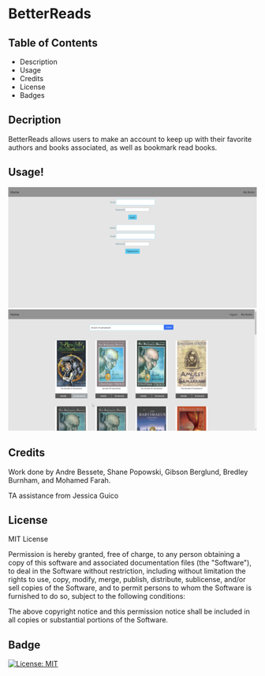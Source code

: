 # BetterReads

## Table of Contents
- Description
- Usage
- Credits
- License
- Badges

## Decription
BetterReads allows users to make an account to keep up with their favorite authors and books associated, as well as bookmark read books.

## Usage!
![Login Page](public/img/login.png)
![Search and bookmark example](public/img/Searched.png)

## Credits
Work done by Andre Bessete, Shane Popowski, Gibson Berglund, Bredley Burnham, and Mohamed Farah.

TA assistance from Jessica Guico



## License

MIT License

Permission is hereby granted, free of charge, to any person obtaining a copy
of this software and associated documentation files (the "Software"), to deal
in the Software without restriction, including without limitation the rights
to use, copy, modify, merge, publish, distribute, sublicense, and/or sell
copies of the Software, and to permit persons to whom the Software is
furnished to do so, subject to the following conditions:

The above copyright notice and this permission notice shall be included in all
copies or substantial portions of the Software.

## Badge
[![License: MIT](https://img.shields.io/badge/License-MIT-yellow.svg)](https://opensource.org/licenses/MIT)
